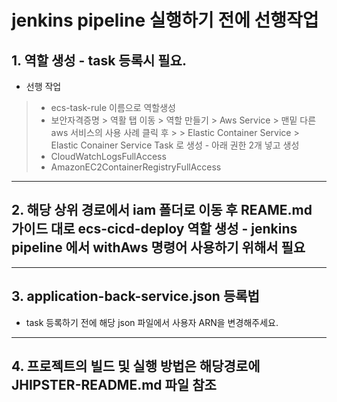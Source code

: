 # jenkins pipeline 실행하기 전에 선행작업
## 1. 역할 생성 - task 등록시 필요.
-  선행 작업
> - ecs-task-rule 이름으로 역할생성
> - 보안자격증명 > 역활 탭 이동 > 역할 만들기 > Aws Service > 맨밑 다른 aws 서비스의 사용 사례 클릭 후 >
    >  Elastic Container Service > Elastic Conainer Service Task 로 생성 -  아래 권한 2개 넣고 생성
> -  CloudWatchLogsFullAccess
> -  AmazonEC2ContainerRegistryFullAccess
---
## 2. 해당 상위 경로에서 iam 폴더로 이동 후 REAME.md 가이드 대로 ecs-cicd-deploy 역할 생성 - jenkins pipeline 에서 withAws 명령어 사용하기 위해서 필요
---

## 3. application-back-service.json 등록법
-  task 등록하기 전에 해당 json 파일에서 사용자 ARN을 변경해주세요.
---
## 4. 프로젝트의 빌드 및 실행 방법은 해당경로에 JHIPSTER-README.md 파일 참조
